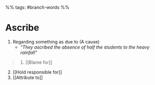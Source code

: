 %% tags: #branch-words %%
# Ascribe
1. Regarding something as due to (A cause)
	- *"They ascribed the absence of half the students to the heavy rainfall"*


> 1. [[Blame for]]
 2. [[Hold responsible for]]
 3. [[Attribute to]]
